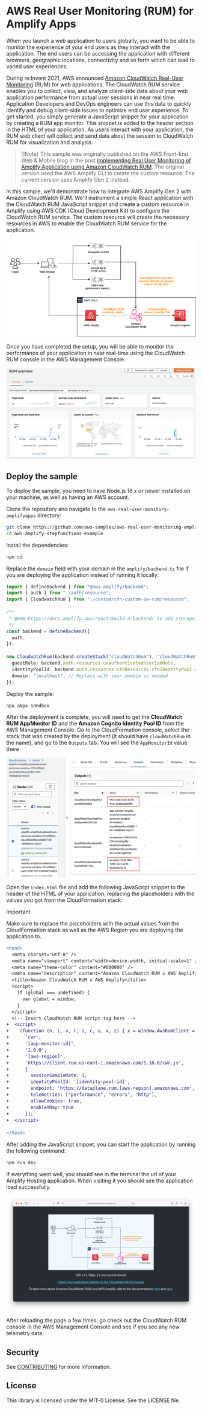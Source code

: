 # AWS Real User Monitoring (RUM) for Amplify Apps

When you launch a web application to users globally, you want to be able to monitor the experience of your end users as they interact with the application. The end users can be accessing the application with different browsers, geographic locations, connectivity and so forth which can lead to varied user experiences.

During re:Invent 2021, AWS announced [Amazon CloudWatch Real-User Monitoring](https://aws.amazon.com/blogs/aws/cloudwatch-rum/) (RUM) for web applications. The CloudWatch RUM service enables you to collect, view, and analyze client-side data about your web application performance from actual user sessions in near real time. Application Developers and DevOps engineers can use this data to quickly identify and debug client-side issues to optimize end user experience. To get started, you simply generate a JavaScript snippet for your application by creating a RUM app monitor. This snippet is added to the header section in the HTML of your application. As users interact with your application, the RUM web client will collect and send data about the session to CloudWatch RUM for visualization and analysis.

> [!Note}
> This sample was originally published on the AWS Front-End Web & Mobile blog in the post [Implementing Real User Monitoring of Amplify Application using Amazon CloudWatch RUM](https://aws.amazon.com/blogs/mobile/implementing-real-user-monitoring-of-amplify-application-using-amazon-cloudwatch-rum/). The original version used the AWS Amplify CLI to create the custom resource. The current version uses Amplify Gen 2 instead.

In this sample, we'll demonstrate how to integrate AWS Amplify Gen 2 with Amazon CloudWatch RUM. We'll instrument a simple React application with the CloudWatch RUM JavaScript snippet and create a custom resource in Amplify using AWS CDK (Cloud Development Kit) to configure the CloudWatch RUM service. The custom resource will create the necessary resources in AWS to enable the CloudWatch RUM service for the application.

![Solution archiecture diagram](public/architecture.jpg)

Once you have completed the setup, you will be able to monitor the performance of your application in near real-time using the CloudWatch RUM console in the AWS Management Console.

![CloudWatch RUM Console](assets/console.jpg)

## Deploy the sample

To deploy the sample, you need to have Node.js 18.x or newer installed on your machine, as well as having an AWS account.

Clone the repository and navigate to the `aws-real-user-monitory-amplifyapps` directory:

```sh
git clone https://github.com/aws-samples/aws-real-user-monitoring-amplifyapps.git
cd aws-amplify-stepfunctions-example
```

Install the dependencies:

```sh
npm ci
```

Replace the `domain` field with your domain in the `amplify/backend.ts` file if you are deploying the application instead of running it locally:

```ts
import { defineBackend } from "@aws-amplify/backend";
import { auth } from "./auth/resource";
import { CloudwatchRum } from "./custom/cfn-custom-cw-rum/resource";

/**
 * @see https://docs.amplify.aws/react/build-a-backend/ to add storage, functions, and more
 */
const backend = defineBackend({
  auth,
});

new CloudwatchRum(backend.createStack("cloudWatchRum"), "cloudWatchRum", {
  guestRole: backend.auth.resources.unauthenticatedUserIamRole,
  identityPoolId: backend.auth.resources.cfnResources.cfnIdentityPool.attrId,
  domain: "localhost", // Replace with your domain as needed
});
```

Deploy the sample:

```sh
npx ampx sandbox
```

After the deployment is complete, you will need to get the **CloudWatch RUM AppMonitor ID** and the **Amazon Cognito Identity Pool ID** from the AWS Management Console. Go to the CloudFormation console, select the stack that was created by the deployment (it should have `cloudWatchRum` in the name), and go to the `Outputs` tab. You will see the `AppMonitorId` value there

![CloudFormation Console](assets/cloudformation_output.png)

Open the `index.html` file and add the following JavaScript snippet to the header of the HTML of your application, replacing the placeholders with the values you got from the CloudFormation stack:

> [!Important]
> Make sure to replace the placeholders with the actual values from the CloudFormation stack as well as the AWS Region you are deploying the application to.

```diff
<head>
  <meta charset="utf-8" />
  <meta name="viewport" content="width=device-width, initial-scale=1" />
  <meta name="theme-color" content="#000000" />
  <meta name="description" content="Amazon CloudWatch RUM x AWS Amplify" />
  <title>Amazon CloudWatch RUM x AWS Amplify</title>
  <script>
    if (global === undefined) {
      var global = window;
    }
  </script>
  <!-- Insert CloudWatch RUM script tag here -->
+  <script>
+    (function (n, i, v, r, s, c, u, x, z) { x = window.AwsRumClient = { q: [], n: n, i: i, v: v, r: r, c: c, u: u }; window[n] = function (c, p) { x.q.push({ c: c, p: p }); }; z = document.createElement('script'); z.async = true; z.src = s; document.head.insertBefore(z, document.getElementsByTagName('script')[0]); })(
+      'cwr',
+      '[app-monitor-id]',
+      '1.0.0',
+      '[aws-region]',
+      'https://client.rum.us-east-1.amazonaws.com/1.18.0/cwr.js',
+      {
+        sessionSampleRate: 1,
+        identityPoolId: '[identity-pool-id]',
+        endpoint: 'https://dataplane.rum.[aws-region].amazonaws.com',
+        telemetries: ["performance", "errors", "http"],
+        allowCookies: true,
+        enableXRay: true
+      });
+  </script>

</head>
```

After adding the JavaScript snippet, you can start the application by running the following command:

```sh
npm run dev
```

If everything went well, you should see in the terminal the url of your Amplify Hosting application. When visiting it you should see the application load successfully.

![App Screen](assets/app.png)

After reloading the page a few times, go check out the CloudWatch RUM console in the AWS Management Console and see if you see any new telemetry data.

## Security

See [CONTRIBUTING](CONTRIBUTING.md#security-issue-notifications) for more information.

## License

This library is licensed under the MIT-0 License. See the LICENSE file.
